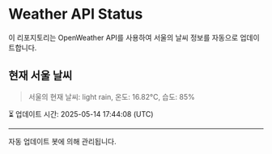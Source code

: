 
# Weather API Status

이 리포지토리는 OpenWeather API를 사용하여 서울의 날씨 정보를 자동으로 업데이트합니다.

## 현재 서울 날씨
> 서울의 현재 날씨: light rain, 온도: 16.82°C, 습도: 85%

⏳ 업데이트 시간: 2025-05-14 17:44:08 (UTC)

---
자동 업데이트 봇에 의해 관리됩니다.
